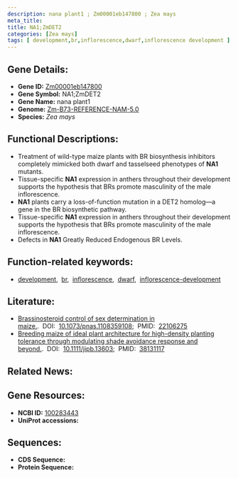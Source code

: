 ```yaml
---
description: nana plant1 ; Zm00001eb147800 ; Zea mays
meta_title:
title: NA1;ZmDET2
categories: [Zea mays]
tags: [ development,br,inflorescence,dwarf,inflorescence development ]
---
```


## Gene Details:
- **Gene ID:**	[Zm00001eb147800](https://www.maizegdb.org/gene_center/gene/Zm00001eb147800)
- **Gene Symbol:** NA1;ZmDET2
- **Gene Name:** nana plant1
- **Genome:** [Zm-B73-REFERENCE-NAM-5.0](https://www.maizegdb.org/genome/assembly/Zm-B73-REFERENCE-NAM-5.0)
- **Species:** *Zea mays*

## Functional Descriptions:
   - Treatment of wild-type maize plants with BR biosynthesis inhibitors completely mimicked both dwarf and tasselseed phenotypes of **NA1** mutants. 
   - Tissue-specific **NA1** expression in anthers throughout their development supports the hypothesis that BRs promote masculinity of the male inflorescence.
   - **NA1** plants carry a loss-of-function mutation in a DET2 homolog—a gene in the BR biosynthetic pathway. 
   - Tissue-specific **NA1** expression in anthers throughout their development supports the hypothesis that BRs promote masculinity of the male inflorescence.
   - Defects in **NA1** Greatly Reduced Endogenous BR Levels.

## Function-related keywords:
- [development](/tags/development/),&nbsp;&nbsp;[br](/tags/br/),&nbsp;&nbsp;[inflorescence](/tags/inflorescence/),&nbsp;&nbsp;[dwarf](/tags/dwarf/),&nbsp;&nbsp;[inflorescence-development](/tags/inflorescence-development/)

## Literature:
   - [Brassinosteroid control of sex determination in maize.]( https://www.pnas.org/doi/10.1073/pnas.1108359108?url_ver=Z39.88-2003&rfr_id=ori%3Arid%3Acrossref.org&rfr_dat=cr_pub++0pubmed).&nbsp;&nbsp;DOI:&nbsp;&nbsp;[10.1073/pnas.1108359108](https://www.pnas.org/doi/10.1073/pnas.1108359108?url_ver=Z39.88-2003&rfr_id=ori%3Arid%3Acrossref.org&rfr_dat=cr_pub++0pubmed);&nbsp;&nbsp;PMID:&nbsp;&nbsp;[22106275](https://pubmed.ncbi.nlm.nih.gov/22106275/)
   - [Breeding maize of ideal plant architecture for high-density planting tolerance through modulating shade avoidance response and beyond.]( https://onlinelibrary.wiley.com/doi/10.1111/jipb.13603).&nbsp;&nbsp;DOI:&nbsp;&nbsp;[10.1111/jipb.13603](https://onlinelibrary.wiley.com/doi/10.1111/jipb.13603);&nbsp;&nbsp;PMID:&nbsp;&nbsp;[38131117](https://pubmed.ncbi.nlm.nih.gov/38131117/)

## Related News:

## Gene Resources:
- **NCBI ID:** [100283443](https://www.ncbi.nlm.nih.gov/gene/?term=100283443)
- **UniProt accessions:** [](https://www.uniprot.org/uniprotkb//entry)



## Sequences:
- **CDS Sequence:**
- **Protein Sequence:**
